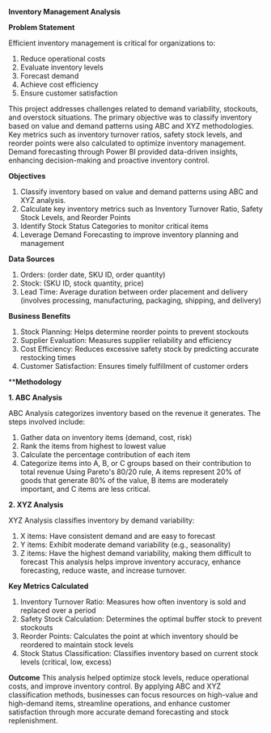 **Inventory Management Analysis**


**Problem Statement**

Efficient inventory management is critical for organizations to:

1. Reduce operational costs
2. Evaluate inventory levels
3. Forecast demand
3. Achieve cost efficiency
4. Ensure customer satisfaction

This project addresses challenges related to demand variability, stockouts, and overstock situations. 
The primary objective was to classify inventory based on value and demand patterns using ABC and XYZ methodologies. 
Key metrics such as inventory turnover ratios, safety stock levels, and reorder points were also calculated to optimize inventory management. 
Demand forecasting through Power BI provided data-driven insights, enhancing decision-making and proactive inventory control.

**Objectives**

1. Classify inventory based on value and demand patterns using ABC and XYZ analysis.
2. Calculate key inventory metrics such as Inventory Turnover Ratio, Safety Stock Levels, and Reorder Points
3. Identify Stock Status Categories to monitor critical items
4. Leverage Demand Forecasting to improve inventory planning and management
   
**Data Sources**
1. Orders: (order date, SKU ID, order quantity)
2. Stock: (SKU ID, stock quantity, price)
3. Lead Time: Average duration between order placement and delivery (involves processing, manufacturing, packaging, shipping, and delivery)

**Business Benefits**
1. Stock Planning: Helps determine reorder points to prevent stockouts
2. Supplier Evaluation: Measures supplier reliability and efficiency
3. Cost Efficiency: Reduces excessive safety stock by predicting accurate restocking times
4. Customer Satisfaction: Ensures timely fulfillment of customer orders

****Methodology**

**1. ABC Analysis**

ABC Analysis categorizes inventory based on the revenue it generates. The steps involved include:
1. Gather data on inventory items (demand, cost, risk)
2. Rank the items from highest to lowest value
3. Calculate the percentage contribution of each item
4. Categorize items into A, B, or C groups based on their contribution to total revenue
Using Pareto's 80/20 rule, A items represent 20% of goods that generate 80% of the value, B items are moderately important, and C items are less critical.

**2. XYZ Analysis**

XYZ Analysis classifies inventory by demand variability:
1. X items: Have consistent demand and are easy to forecast
2. Y items: Exhibit moderate demand variability (e.g., seasonality)
3. Z items: Have the highest demand variability, making them difficult to forecast
This analysis helps improve inventory accuracy, enhance forecasting, reduce waste, and increase turnover.

**Key Metrics Calculated**

1. Inventory Turnover Ratio: Measures how often inventory is sold and replaced over a period
2. Safety Stock Calculation: Determines the optimal buffer stock to prevent stockouts
3. Reorder Points: Calculates the point at which inventory should be reordered to maintain stock levels
4. Stock Status Classification: Classifies inventory based on current stock levels (critical, low, excess)


**Outcome**
This analysis helped optimize stock levels, reduce operational costs, and improve inventory control. By applying ABC and XYZ classification methods, businesses can focus resources on high-value and high-demand items, streamline operations, and enhance customer satisfaction through more accurate demand forecasting and stock replenishment.

